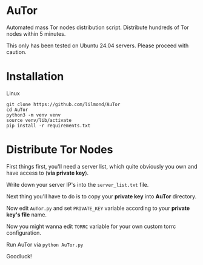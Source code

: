 # AuTor
Automated mass Tor nodes distribution script. Distribute hundreds of Tor nodes within 5 minutes.

This only has been tested on Ubuntu 24.04 servers. Please proceed with caution.

# Installation
Linux
```
git clone https://github.com/lilmond/AuTor
cd AuTor
python3 -m venv venv
source venv/lib/activate
pip install -r requirements.txt
```

# Distribute Tor Nodes
First things first, you'll need a server list, which quite obviously you own and have access to (**via private key**).

Write down your server IP's into the `server_list.txt` file.

Next thing you'll have to do is to copy your **private key** into **AuTor** directory.

Now edit `AuTor.py` and set `PRIVATE_KEY` variable according to your **private key's file** name.

Now you might wanna edit `TORRC` variable for your own custom torrc configuration.

Run AuTor via `python AuTor.py`

Goodluck!
